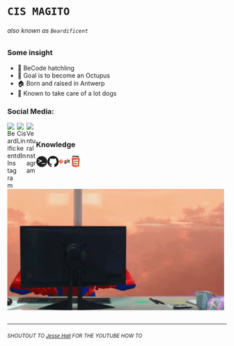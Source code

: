 # ```CIS MAGITO```
###### also known as ```Beardificent```

### Some insight
- :hatched_chick: BeCode hatchling
- :octopus: Goal is to become an Octupus 
- :house: Born and raised in Antwerp
- :pig: Known to take care of a lot dogs




### Social Media:


[<img align="left" alt="BeardificentInstagram" width="22px" src="https://cdn.jsdelivr.net/npm/simple-icons@v3/icons/instagram.svg" />][instagram]
[<img align="left" alt="CisLinkedIn" width="22px" src="https://cdn.jsdelivr.net/npm/simple-icons@v3/icons/linkedin.svg" />][linkedin]
[<img align="left" alt="VenturaInstagram" width="22px" src="https://cdn.jsdelivr.net/npm/simple-icons@v3/icons/instagram.svg" />][Ventura]

<br />

### Knowledge

<img align="left" alt="HTML5" width="26px" src="https://raw.githubusercontent.com/github/explore/80688e429a7d4ef2fca1e82350fe8e3517d3494d/topics/terminal/terminal.png" />
<img align="left" alt="GitHub" width="26px" src="https://raw.githubusercontent.com/github/explore/78df643247d429f6cc873026c0622819ad797942/topics/github/github.png" />
<img align="left" alt="Git" width="26px" src="https://raw.githubusercontent.com/github/explore/80688e429a7d4ef2fca1e82350fe8e3517d3494d/topics/git/git.png" />
<img align="left" alt="HTML5" width="26px" src="https://raw.githubusercontent.com/github/explore/80688e429a7d4ef2fca1e82350fe8e3517d3494d/topics/html/html.png" />  

&nbsp; 
&nbsp;  
&nbsp;  
&nbsp;
&nbsp;


<img align="center" alt="spiderman" src="https://raw.githubusercontent.com/Beardificent/Beardificent/master/spidercomputer.gif" />




<br />
<br />

---

###### <sup> SHOUTOUT TO  [Jesse Hall](https://github.com/codeSTACKr) FOR THE YOUTUBE HOW TO </sup>

[instagram]: https://www.instagram.com/beardificent/
[linkedin]: https://www.linkedin.com/in/cis-magito-0a110286/
[ventura]: https://www.instagram.com/venturawalks/
